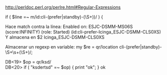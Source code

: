 http://perldoc.perl.org/perlre.html#Regular-Expressions


if ( $line =~ m/id:cli-(prefer|standby)-(\S+)\)/ ) {

Hace match contra la línea:
Enabled on: ESJC-DSMM-MS06S (score:INFINITY) (role: Started) (id:cli-prefer-Icinga_ESJC-DSMM-CLS0XS)
Y almacena en $2 Icinga_ESJC-DSMM-CLS0XS


Almacenar un regexp en variable:
my $re = qr/location cli-(prefer|standby)-\S+\s+(\S+)/;

DB<19> $op = qr/ksd/           
DB<20> if ( "ksdertsd" =~ $op) { print "ok"; }
ok

